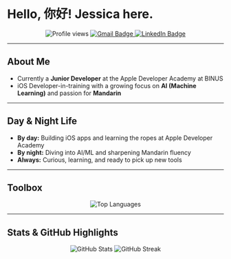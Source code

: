 # Hello, 你好! Jessica here.

<p align="center">
  <img src="https://komarev.com/ghpvc/?username=bolakecil&label=Profile%20Views&color=0e75b6&style=flat" alt="Profile views" />  
  <a href="mailto:jeslynn30@gmail.com">
    <img src="https://img.shields.io/badge/Gmail-D14836?style=flat&logo=gmail&logoColor=white" alt="Gmail Badge"/>
  </a>
  <a href="https://www.linkedin.com/in/jessica-lynn-w/">
    <img src="https://img.shields.io/badge/LinkedIn-0077B5?style=flat&logo=linkedin&logoColor=white" alt="LinkedIn Badge"/>
  </a>
</p>

---

##  About Me
-  Currently a **Junior Developer** at the Apple Developer Academy at BINUS
-  iOS Developer-in-training with a growing focus on **AI (Machine Learning)** and passion for **Mandarin**  

---

##  Day & Night Life
- **By day:** Building iOS apps and learning the ropes at Apple Developer Academy  
- **By night:** Diving into AI/ML and sharpening Mandarin fluency  
- **Always:** Curious, learning, and ready to pick up new tools

---

##  Toolbox
<p align="center">
  <img src="https://github-readme-stats.vercel.app/api/top-langs/?username=bolakecil&layout=compact&theme=tokyonight" alt="Top Languages" />
</p>

---

##  Stats & GitHub Highlights
<p align="center">
  <img src="https://github-readme-stats.vercel.app/api?username=bolakecil&show_icons=true&theme=tokyonight" alt="GitHub Stats" />
  <img src="https://streak-stats.demolab.com?user=bolakecil&theme=tokyonight" alt="GitHub Streak" />
</p>





<!---
bolakecil/bolakecil is a ✨ special ✨ repository because its `README.md` (this file) appears on your GitHub profile.
You can click the Preview link to take a look at your changes.
--->
